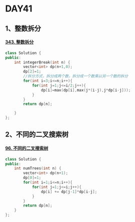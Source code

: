 # DAY41

## 1、整数拆分

#### [343. 整数拆分](https://leetcode.cn/problems/integer-break/)



```c++
class Solution {
public:
    int integerBreak(int n) {
        vector<int> dp(n+1,0);
        dp[2]=1;
        //拆分方式，拆分成两个数，拆分成一个数乘以另一个数的拆分
        for(int i=3;i<=n;i++){
            for(int j=1;j<=i/2;j++){
                dp[i]=max(dp[i],max(j*(i-j),j*dp[i-j]));
            }
        }
        return dp[n];

    }
};
```



## 2、不同的二叉搜索树

#### [96. 不同的二叉搜索树](https://leetcode.cn/problems/unique-binary-search-trees/)



```c++
class Solution {
public:
    int numTrees(int n) {
        vector<int> dp(n+1);
        dp[0]=1;
        for(int i=1;i<=n;i++){
            for(int j=1;j<=i;j++){
                dp[i] += dp[j-1]*dp[i-j];
            }
        }
        return dp[n];
    }
};
```



